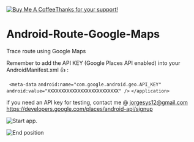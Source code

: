 
<a href="https://www.buymeacoffee.com/jorgesys" target="_blank"><img src="https://www.buymeacoffee.com/assets/img/custom_images/orange_img.png" alt="Buy Me A Coffee" style="height: auto !important;width: auto !important;" >Thanks for your support!</a>

# Android-Route-Google-Maps
Trace route using Google Maps

Remember to add the API KEY (Google Places API enabled) into your AndroidManifest.xml :+1: : 

` <meta-data`
            `android:name="com.google.android.geo.API_KEY"`
            `android:value="XXXXXXXXXXXXXXXXXXXXXXXXXX" />`
`</application>`

if you need an API key for testing, contact me @ jorgesys12@gmail.com
https://developers.google.com/places/android-api/signup


![Start app.](https://i.stack.imgur.com/87BPT.png)

![End position](https://i.stack.imgur.com/D4kvk.jpg)
